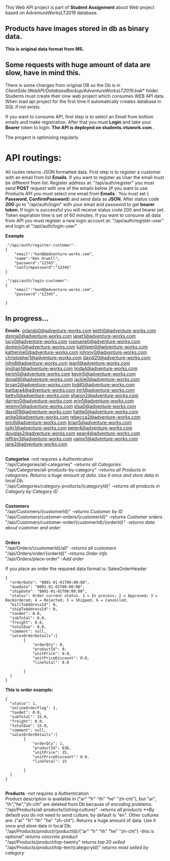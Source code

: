 This Web API project is part of **Student Assignment** about Web project based on AdventureWorksLT2019 database. <h2> Products have images stored in db as binary data.</h2> <b>This is original data format from MS.</b> <h2>Some requests with huge amount of data are slow, have in mind this.</h2> There is some changes from original DB so the Db is in *ClientSide.WebAPI/DatabaseBackup/AdventureWorksLT2019.bak** folder. Students must create their onw web project which consumes WEB API data.
When load api project for the first time it automatically creates database in SQL if not exists.

If you want to consume API, first step is to select an Email from bottom emails and make registration. After that you must **Login** and take your **Bearer** token to login.
**The API is deployed on students.vtuwork.com .**

The progect is optimizing regularly
# API routings: 
All routes returns JSON formatted data. First step is to register a customer with an email from list <b>Emails</b>. If you want to register as User the email must be different from list.
Register address at: "/api/auth/register" you must send **POST** request with one of the emails below (if you want to use Products API you must select one email from **Emails** . You must set { **Password, ConfirmPassword**} and send data as **JSON**. After status code **200** go to "/api/auth/login" with your email and password to get **bearer token**. If login is successful you will receive status code 200 and bearer jwt. Token expiration time is set of 60 minutes.  If you want to consume all data from API you must register a new login account at:
"/api/auth/register-user" and login at "/api/auth/login-user"

**Example**
```
-"/api/auth/register-customer"-
{
    "email":"ken0@adventure-works.com",
	"name":"Ken Orwell",
    "password":"12345",
    "confirmpassword":"12345"
}

-"/api/auth/login-customer"-
{
    "email":"ken0@adventure-works.com",
    "password":"12345",
    
}
```

## In progress...
<b>Emails</b>:
orlando0@adventure-works.com
keith0@adventure-works.com
donna0@adventure-works.com
janet1@adventure-works.com
lucy0@adventure-works.com
rosmarie0@adventure-works.com
dominic0@adventure-works.com
kathleen0@adventure-works.com
katherine0@adventure-works.com
johnny0@adventure-works.com
christopher1@adventure-works.com
david20@adventure-works.com
john8@adventure-works.com
jean1@adventure-works.com
jinghao1@adventure-works.com
linda4@adventure-works.com
kerim0@adventure-works.com
kevin5@adventure-works.com
donald0@adventure-works.com
jackie0@adventure-works.com
bryan2@adventure-works.com
todd0@adventure-works.com
barbara4@adventure-works.com
jim1@adventure-works.com
betty0@adventure-works.com
sharon2@adventure-works.com
darren0@adventure-works.com
erin1@adventure-works.com
jeremy0@adventure-works.com
elsa0@adventure-works.com
david19@adventure-works.com
hattie0@adventure-works.com
anita0@adventure-works.com
rebecca2@adventure-works.com
eric6@adventure-works.com
brian5@adventure-works.com
judy1@adventure-works.com
peter4@adventure-works.com
douglas2@adventure-works.com
sean4@adventure-works.com
jeffrey3@adventure-works.com
vamsi1@adventure-works.com
jane2@adventure-works.com


##
**Categories** -not requires a Authentication<br />
"/api/Categories/all-categories" *-returns all Categories* <br />
"/api/Categories/all-products-by-category" *-returns all Products in categories. Returns a huge amount of data. Use it once and store data in local Db.* <br />
"/api/Categories/category-products/{categoryId}" *-returns all products in Category by Category ID* <br />

##
**Customers** <br />
 "/api/Customers/{customerId}" *-returns Customer by ID* <br />
 "/api/Customers/customer-orders/{customerId}" *-returns Customer orders* <br />
 "/api/Customers/customer-order/{customerId}/{orderId}" *-returns data about customer and order* <br />

##
**Orders** <br />
 "/api/Orders/{customerId}/all" *-returns all customers* <br />
 "/api/Orders/order/{orderId}" *-returns Order info* <br />
  "/api/Orders/place-order" *-Add order* <br />

  If you place an order the required data format is:
  SalesOrderHeader
```
{
  "orderDate": "0001-01-01T00:00:00",
  "dueDate": "0001-01-01T00:00:00",
  "shipDate": "0001-01-01T00:00:00",
  "status": Order current status. 1 = In process; 2 = Approved; 3 = Backordered; 4 = Rejected; 5 = Shipped; 6 = Cancelled,
  "billToAddressId": 0,
  "shipToAddressId": 0,
  "taxAmt": 0.0,
  "subTotal": 0.0,
  "freight": 0.0,
  "totalDue": 0.0,
  "comment": null,
  "salesOrderDetails":[
		{
			"orderQty": 0,
			"productId": 0,
			"unitPrice": 0.0,
			"unitPriceDiscount": 0.0,
			"lineTotal": 0.0
			
		}
  ]
}
```

<b>This is order example:</b>
```
{
  "status": 1,
  "onlineOrderFlag": 1,
  "taxAmt": 0.0,
  "subTotal": 15.0,
  "freight": 0.0,
  "totalDue": 15.0,
  "comment": null,
  "salesOrderDetails":[
		{
			"orderQty": 1,
			"productId": 836,
			"unitPrice": 15,
			"unitPriceDiscount": 0.0,
			"lineTotal": 15   
			
		}
  ]
}
```

##
**Products** -not requires a Authentication<br />
Product description is available in ("ar" "fr" "th" "he" "zh-cht"), but "ar", "th","he","zh-cht" are deleted from Db because of encoding problems.
 "/api/Products/all-products/{string:culture}" *-returns all products*  **By default you do not need to send culture, by default is "en". Other cultures are: ("ar" "fr" "th" "he" "zh-cht"). Returns a huge amount of data. Use it once and store data in local Db.<br />
 "/api/Products/product/{poductId}/("ar" "fr" "th" "he" "zh-cht") -this is optional" *returns concrete product* <br />
 "/api/Products/product/top-twenty" *returns top 20 selled* <br />
 "/api/Products/product/top-ten/{categoryId}" *returns most selled by category* <br />




